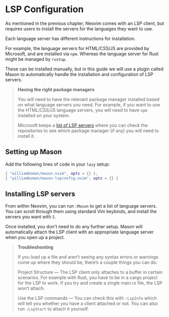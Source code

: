 # LSP Configuration

As mentioned in the previous chapter, Neovim comes with an LSP client, but
requires users to install the servers for the languages they want to use. 

Each language server has different instructions for installation. 

For example, the language servers for HTML/CSS/JS are provided by Microsoft, and are installed via `npm`. Whereas the language server for Rust might be managed by `rustup`.

These can be installed manually, but in this guide we will use a plugin called
Mason to automatically handle the installation and configuration of LSP servers.

> **Having the right package managers**
>
> You will need to have the relevant package manager installed based on what language servers you need. For example, if you want to use the HTML/CSS/JS language servers, you will need to have `npm` installed on your system.
>
> Microsoft keeps a [list of LSP servers](https://microsoft.github.io/language-server-protocol/implementors/servers/) where you can check the repositories to see which package manager (if any) you will need to install it.

## Setting up Mason

Add the following lines of code in your `lazy` setup: 

```lua
{ "williamboman/mason.nvim", opts = {} },
{ "williamboman/mason-lspconfig.nvim", opts = {} }
```

## Installing LSP servers

From within Neovim, you can run `:Mason` to get a list of language servers. You
can scroll through them using standard Vim keybinds, and install the servers you want with `I`.

Once installed, you don't need to do any further setup. Mason will automatically
attach the LSP client with an appropriate language server when you open up a
project.

> **Troubleshooting**
>
> If you load up a file and aren’t seeing any syntax errors or warnings come up where they should be, there’s a couple things you can do:
>
> Project Structure — The LSP client only attaches to a buffer in certain scenarios. For example with Rust, you have to be in a cargo project for the LSP to work. If you try and create a single main.rs file, the LSP won’t attach. 
>
> Use the LSP commands — You can check this with `:LspInfo` which will tell you whether you have a client attached or not. You can also run `:LspStart` to attach it yourself.
